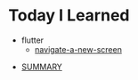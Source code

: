 # Today I Learned

- flutter
  * [navigate-a-new-screen](flutter/navigate-a-new-screen.md)
* [SUMMARY](SUMMARY.md)
